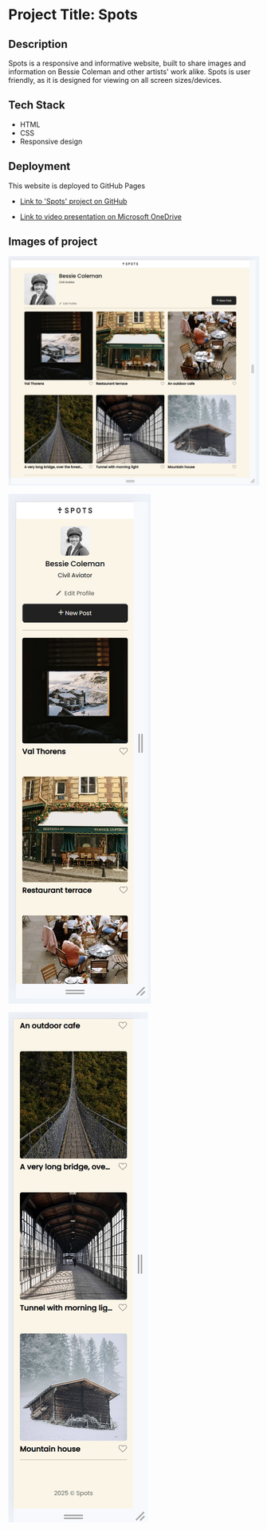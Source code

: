 # Project Title: Spots

## Description

Spots is a responsive and informative website, built to share images and information on Bessie Coleman and other artists' work
alike.
Spots is user friendly, as it is designed for viewing on all screen sizes/devices.

## Tech Stack

- HTML
- CSS
- Responsive design

## Deployment

This website is deployed to GitHub Pages

- [Link to 'Spots' project on GitHub](https://banxy26.github.io/se_project_spots/)

- [Link to video presentation on Microsoft OneDrive](https://1drv.ms/v/c/b42ec56b63590712/ES2E0KeHEeBFjzuccF62eyQBVN7pmkxobJPnovUlMEdVkg?e=uK2WLR)

## Images of project

![Screenshot of 1440px viewport](./images/Spots-Screenshot-1440px%20view.jpg)

![Screenshot of 320px viewport-top](./images/Spots-Screenshot-320px-top%20view.jpg)

![Screenshot of 320px viewport-bottom](./images/Spots-Screenshot-320px%20bottom%20view.jpg)
